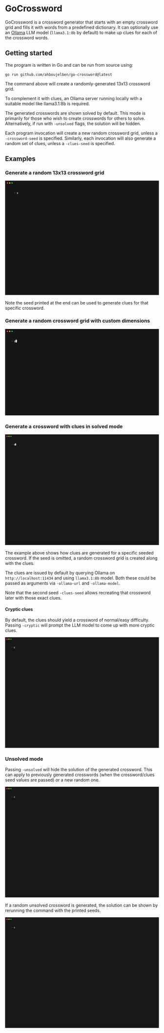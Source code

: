# GoCrossword

GoCrossword is a crossword generator that starts with an empty crossword grid and fills it with words from a predefined dictionary. It can optionally use an [Ollama](https://github.com/ollama/ollama) LLM model (`llama3.1:8b` by default) to make up clues for each of the crossword words.

## Getting started

The program is written in Go and can be run from source using:

```shell
go run github.com/ahboujelben/go-crossword@latest
```

The command above will create a randomly-generated 13x13 crossword grid.

To complement it with clues, an Ollama server running locally with a suitable model like llama3.1:8b is required.

The generated crosswords are shown solved by default. This mode is primarily for those who wish to create crosswords for others to solve. Alternatively, if run with `-unsolved` flags, the solution will be hidden.

Each program invocation will create a new random crossword grid, unless a `-crossword-seed` is specified. Similarly, each invocation will also generate a random set of clues, unless a `-clues-seed` is specified.

## Examples

### Generate a random 13x13 crossword grid

![](vhs/1-plain-crossword.gif)

Note the seed printed at the end can be used to generate clues for that specific crossword.

### Generate a random crossword grid with custom dimensions

![](vhs/2-plain-crossword-custom-size.gif)

### Generate a crossword with clues in solved mode

![](vhs/3-crossword-with-clues.gif)

The example above shows how clues are generated for a specific seeded crossword. If the seed is omitted, a random crossword grid is created along with the clues.

The clues are issued by default by querying Ollama on `http://localhost:11434` and using `llama3.1:8b` model. Both these could be passed as arguments via `-ollama-url` and `-ollama-model`.

Note that the second seed `-clues-seed` allows recreating that crossword later with those exact clues.

#### Cryptic clues

By default, the clues should yield a crossword of normal/easy difficulty. Passing `-cryptic` will prompt the LLM model to come up with more cryptic clues.

![](vhs/4-crossword-with-clues-cryptic.gif)

### Unsolved mode

Passing `-unsolved` will hide the solution of the generated crossword. This can apply to previously generated crosswords (when the crossword/clues seed values are passed) or a new random one.

![](vhs/5-crossword-with-clues-unsolved.gif)

If a random unsolved crossword is generated, the solution can be shown by rerunning the command with the printed seeds.

![](vhs/6-crossword-with-clues-unsolved-2.gif)
